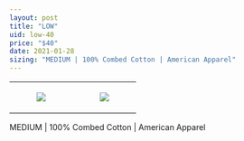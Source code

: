 ```yaml
---
layout: post
title: "LOW"
uid: low-40
price: "$40"
date: 2021-01-28
sizing: "MEDIUM | 100% Combed Cotton | American Apparel"
---
```




<table style="width:100%;"><tr><td style="vertical-align:top;">
      <figure class="tmblr-full" data-orig-height="2048" data-orig-width="1365" data-orig-src="https://concertshirts.netlify.app/shirts/0291/0291-01.jpg"><img src="https://64.media.tumblr.com/347b95c80ab9d0cfb66734a5480e4791/d0fc408204c095bf-ee/s540x810/ac03107e74ee0b911c4e610b64fbff4bc2bf8594.jpg" data-orig-height="2048" data-orig-width="1365" data-orig-src="https://concertshirts.netlify.app/shirts/0291/0291-01.jpg"/></figure></td>
    <td style="vertical-align:top;">
      <figure class="tmblr-full" data-orig-height="2048" data-orig-width="1365" data-orig-src="https://concertshirts.netlify.app/shirts/0291/0291-02.jpg"><img src="https://64.media.tumblr.com/7bc371fa8c1a684f47358a84eb845efd/d0fc408204c095bf-75/s540x810/0003d23d23f6cbcd62431f9cf6733182d4b326c6.jpg" data-orig-height="2048" data-orig-width="1365" data-orig-src="https://concertshirts.netlify.app/shirts/0291/0291-02.jpg"/></figure></td>
  </tr></table><p>
  MEDIUM | 100% Combed Cotton | American Apparel
</p>
